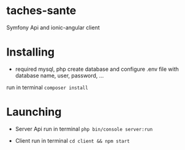 # taches-sante

Symfony Api and ionic-angular client

# Installing
- required mysql, php
create database and configure .env file with database name, user, password, ...

run in terminal ```composer install```

# Launching

* Server Api
run in terminal ```php bin/console server:run```

* Client
run in terminal ```cd client && npm start```
